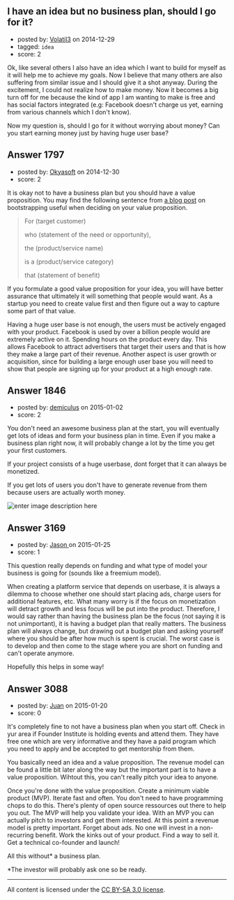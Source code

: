 ## I have an idea but no business plan, should I go for it?

- posted by: [Volatil3](https://stackexchange.com/users/102447/volatil3) on 2014-12-29
- tagged: `idea`
- score: 2

Ok, like several others I also have an idea which I want to build for myself as it will help me to achieve my goals. Now I believe that many others are also suffering from similar issue and I should give it a shot anyway. During the excitement, I could not realize how to make money. Now it becomes a big turn off for me because the kind of app I am wanting to make is free and has social factors integrated (e.g: Facebook doesn't charge us yet, earning from various channels which I don't know).

Now my question is, should I go for it without worrying about money? Can you start earning money just by having huge user base?


## Answer 1797

- posted by: [Okyasoft](https://stackexchange.com/users/294248/okyasoft) on 2014-12-30
- score: 2

<p>It is okay not to have a business plan but you should have a value proposition.
You may find the following sentence from <a href="http://okyasoft.blogspot.sg/2012/05/bootstrapping-plan-of-attack.html" rel="nofollow">a blog post</a> on bootstrapping useful when deciding on your value proposition.</p>

<blockquote>
  <p>For (target customer)</p>
  
  <p>who (statement of the need or opportunity),</p>
  
  <p>the (product/service name) </p>
  
  <p>is a (product/service category)</p>
  
  <p>that (statement of benefit)</p>
</blockquote>

<p>If you formulate a good value proposition for your idea, you will have better assurance that ultimately it will something that people would want. As a startup you need to create value first and then figure out a way to capture some part of that value. </p>

<p>Having a huge user base is not enough, the users must be actively engaged with your product. Facebook is used by over a billion people would are extremely active on it. Spending hours on the product every day. This allows Facebook to attract advertisers that target their users and that is how they make a large part of their revenue. Another aspect is user growth or acquisition, since for building a large enough user base you will need to show that people are signing up for your product at a high enough rate. </p>



## Answer 1846

- posted by: [demiculus](https://stackexchange.com/users/5264485/demiculus) on 2015-01-02
- score: 2

<p>You don't need an awesome business plan at the start, you will eventually get lots of ideas and form your business plan in time. Even if you make a business plan right now, it will probably change a lot by the time you get your first customers.</p>

<p>If your project consists of a huge userbase, dont forget that it can always be monetized. </p>

<p>If you get lots of users you don't have to generate revenue from them because users are actually worth money. </p>

<p><img src="https://i.stack.imgur.com/B3cDZ.png" alt="enter image description here"></p>



## Answer 3169

- posted by: [Jason ](https://stackexchange.com/users/5270470/jason) on 2015-01-25
- score: 1

This question really depends on funding and what type of model your business is going for (sounds like a freemium model).

When creating a platform service that depends on userbase, it is always a dilemma to choose whether one should start placing ads, charge users for additional features, etc. What many worry is if the focus on monetization will detract growth and less focus will be put into the product. Therefore, I would say rather than having the business plan be the focus (not saying it is not unimportant), it is having a budget plan that really matters. The business plan will always change, but drawing out a budget plan and asking yourself where you should be after how much is spent is crucial. The worst case is to develop and then come to the stage where you are short on funding and can't operate anymore.

Hopefully this helps in some way!


## Answer 3088

- posted by: [Juan](https://stackexchange.com/users/3239859/juan) on 2015-01-20
- score: 0

It's completely fine to not have a business plan when you start off. Check in yur area if Founder Institute is holding events and attend them. They have free one which are very informative and they have a paid program which you need to apply and be accepted to get mentorship from them. 

You basically need an idea and a value proposition. The revenue model can be found a little bit later along the way but the important part is to have a value proposition. Wihtout this, you can't really pitch your idea to anyone.

Once you're done with the value proposition. Create a minimum viable product (MVP). Iterate fast and often. You don't need to have programming chops to do this. There's plenty of open source ressources out there to help you out. The MVP will help you validate your idea. With an MVP you can actually pitch to investors and get them interested. At this point a revenue model is pretty important. Forget about ads. No one will invest in a non-recurring benefit. Work the kinks out of your product. Find a way to sell it. Get a technical co-founder and launch!

All this without* a business plan.

*The investor will probably ask one so be ready.



---

All content is licensed under the [CC BY-SA 3.0 license](https://creativecommons.org/licenses/by-sa/3.0/).
